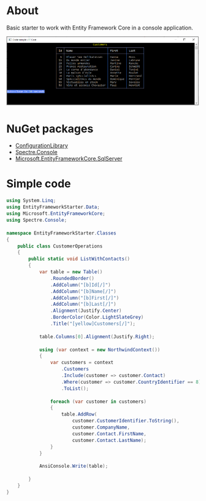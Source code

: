 ﻿# About

Basic starter to work with Entity Framework Core in a console application.

![screen](assets/screen.png)

# NuGet packages

- [ConfigurationLibrary](https://www.nuget.org/packages/ConfigurationLibrary/)
- [Spectre.Console](https://www.nuget.org/packages/Spectre.Console/0.44.1-preview.0.17)
- [Microsoft.EntityFrameworkCore.SqlServer](https://www.nuget.org/packages/Microsoft.EntityFrameworkCore.SqlServer/5.0.9)


# Simple code

```csharp
using System.Linq;
using EntityFrameworkStarter.Data;
using Microsoft.EntityFrameworkCore;
using Spectre.Console;

namespace EntityFrameworkStarter.Classes
{
    public class CustomerOperations
    {
        public static void ListWithContacts()
        {
            var table = new Table()
                .RoundedBorder()
                .AddColumn("[b]Id[/]")
                .AddColumn("[b]Name[/]")
                .AddColumn("[b]First[/]")
                .AddColumn("[b]Last[/]")
                .Alignment(Justify.Center)
                .BorderColor(Color.LightSlateGrey)
                .Title("[yellow]Customers[/]");

            table.Columns[0].Alignment(Justify.Right);

            using (var context = new NorthwindContext())
            {
                var customers = context
                    .Customers
                    .Include(customer => customer.Contact)
                    .Where(customer => customer.CountryIdentifier == 8)
                    .ToList();

                foreach (var customer in customers)
                {
                    table.AddRow(
                        customer.CustomerIdentifier.ToString(), 
                        customer.CompanyName, 
                        customer.Contact.FirstName, 
                        customer.Contact.LastName);
                }
            }

            AnsiConsole.Write(table);

        }
    }
}

```